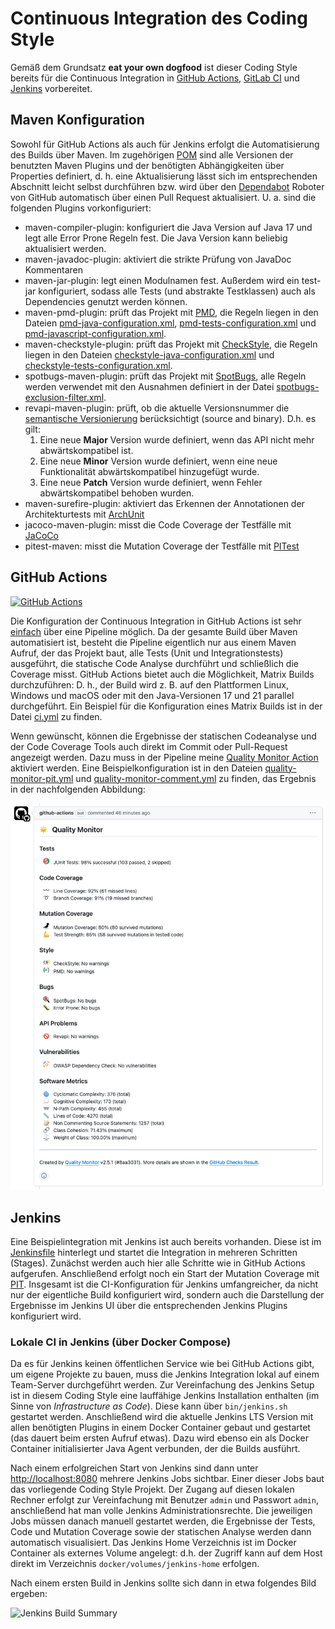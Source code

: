 # Continuous Integration des Coding Style

Gemäß dem Grundsatz **eat your own dogfood** ist dieser Coding Style bereits für die Continuous Integration in [GitHub Actions](https://github.com/features/actions), [GitLab CI](https://docs.gitlab.com/ee/ci/) und [Jenkins](https://jenkins.io) vorbereitet. 

## Maven Konfiguration

Sowohl für GitHub Actions als auch für Jenkins erfolgt die Automatisierung des Builds über Maven. 
Im zugehörigen [POM](../pom.xml) sind alle Versionen der benutzten Maven Plugins und der benötigten Abhängigkeiten über Properties definiert, d. h. eine Aktualisierung lässt sich im entsprechenden Abschnitt leicht selbst durchführen bzw. wird über den [Dependabot](https://dependabot.com) Roboter von GitHub automatisch über einen Pull Request aktualisiert. 
U. a. sind die folgenden Plugins vorkonfiguriert:
- maven-compiler-plugin: konfiguriert die Java Version auf Java 17 und legt alle Error Prone Regeln fest. Die Java Version kann beliebig aktualisiert werden. 
- maven-javadoc-plugin: aktiviert die strikte Prüfung von JavaDoc Kommentaren
- maven-jar-plugin: legt einen Modulnamen fest. Außerdem wird ein test-jar konfiguriert, sodass alle Tests (und abstrakte Testklassen) auch als Dependencies genutzt werden können.
- maven-pmd-plugin: prüft das Projekt mit [PMD](https://pmd.github.io/), die Regeln liegen in den Dateien [pmd-java-configuration.xml](../etc/pmd-java-configuration.xml), [pmd-tests-configuration.xml](../etc/pmd-tests-configuration.xml) und [pmd-javascript-configuration.xml](../etc/pmd-javascript-configuration.xml).
- maven-checkstyle-plugin: prüft das Projekt mit [CheckStyle](https://checkstyle.sourceforge.io/), die Regeln liegen in den Dateien [checkstyle-java-configuration.xml](../etc/checkstyle-java-configuration.xml) und [checkstyle-tests-configuration.xml](../etc/checkstyle-tests-configuration.xml).
- spotbugs-maven-plugin: prüft das Projekt mit [SpotBugs](https://spotbugs.github.io/), alle Regeln werden verwendet mit den Ausnahmen definiert in der Datei [spotbugs-exclusion-filter.xml](../etc/spotbugs-exclusion-filter.xml).
- revapi-maven-plugin: prüft, ob die aktuelle Versionsnummer die [semantische Versionierung](https://semver.org) berücksichtigt (source and binary). D.h. es gilt:
    1. Eine neue **Major** Version wurde definiert, wenn das API nicht mehr abwärtskompatibel ist.
    2. Eine neue **Minor** Version wurde definiert, wenn eine neue Funktionalität abwärtskompatibel hinzugefügt wurde.
    3. Eine neue **Patch** Version wurde definiert, wenn Fehler abwärtskompatibel behoben wurden.
- maven-surefire-plugin: aktiviert das Erkennen der Annotationen der Architekturtests mit [ArchUnit](https://www.archunit.org)
- jacoco-maven-plugin: misst die Code Coverage der Testfälle mit [JaCoCo](https://www.jacoco.org)
- pitest-maven: misst die Mutation Coverage der Testfälle mit [PITest](http://pitest.org)

## GitHub Actions

[![GitHub Actions](https://github.com/uhafner/codingstyle/workflows/GitHub%20CI/badge.svg)](https://github.com/uhafner/codingstyle/actions)

Die Konfiguration der Continuous Integration in GitHub Actions ist sehr [einfach](../.github/workflows/ci.yml) über eine Pipeline möglich. 
Da der gesamte Build über Maven automatisiert ist, besteht die Pipeline eigentlich nur aus einem Maven Aufruf, der das Projekt baut, alle Tests (Unit und Integrationstests) ausgeführt, die statische Code Analyse durchführt und schließlich die Coverage misst. 
GitHub Actions bietet auch die Möglichkeit, Matrix Builds durchzuführen: D. h., der Build wird z. B. auf den Plattformen Linux, Windows und macOS oder mit den Java-Versionen 17 und 21 parallel durchgeführt. 
Ein Beispiel für die Konfiguration eines Matrix Builds ist in der Datei [ci.yml](../.github/workflows/ci.yml) zu finden.

Wenn gewünscht, können die Ergebnisse der statischen Codeanalyse und der Code Coverage Tools auch direkt im Commit oder Pull-Request angezeigt werden. 
Dazu muss in der Pipeline meine [Quality Monitor Action](https://github.com/uhafner/quality-monitor) aktiviert werden. 
Eine Beispielkonfiguration ist in den Dateien [quality-monitor-pit.yml](../.github/workflows/quality-monitor-build.yml) und [quality-monitor-comment.yml](../.github/workflows/quality-monitor-pit.yml) zu finden, das Ergebnis in der nachfolgenden Abbildung:

![Quality Monitor](images/quality-monitor.png)

## Jenkins

Eine Beispielintegration mit Jenkins ist auch bereits vorhanden. 
Diese ist im [Jenkinsfile](../Jenkinsfile) hinterlegt und startet die Integration in mehreren Schritten (Stages). 
Zunächst werden auch hier alle Schritte wie in GitHub Actions aufgerufen. 
Anschließend erfolgt noch ein Start der Mutation Coverage mit [PIT](http://pitest.org). 
Insgesamt ist die CI-Konfiguration für Jenkins umfangreicher, da nicht nur der eigentliche Build konfiguriert wird, sondern auch die Darstellung der Ergebnisse im Jenkins UI über die entsprechenden Jenkins Plugins konfiguriert wird. 

### Lokale CI in Jenkins (über Docker Compose)

Da es für Jenkins keinen öffentlichen Service wie bei GitHub Actions gibt, um eigene Projekte zu bauen, muss die Jenkins Integration lokal auf einem Team-Server durchgeführt werden. 
Zur Vereinfachung des Jenkins Setup ist in diesem Coding Style eine lauffähige Jenkins Installation enthalten (im Sinne von *Infrastructure as Code*). 
Diese kann über `bin/jenkins.sh` gestartet werden. 
Anschließend wird die aktuelle Jenkins LTS Version mit allen benötigten Plugins in einem Docker Container gebaut und gestartet (das dauert beim ersten Aufruf etwas). 
Dazu wird ebenso ein als Docker Container initialisierter Java Agent verbunden, der die Builds ausführt.

<!-- markdown-link-check-disable-next-line -->
Nach einem erfolgreichen Start von Jenkins sind dann unter [http://localhost:8080](http://localhost:8080) mehrere Jenkins Jobs sichtbar. 
Einer dieser Jobs baut das vorliegende Coding Style Projekt. 
Der Zugang auf diesen lokalen Rechner erfolgt zur Vereinfachung mit Benutzer `admin` und Passwort `admin`, anschließend hat man volle Jenkins Administrationsrechte. 
Die jeweiligen Jobs müssen danach manuell gestartet werden, die Ergebnisse der Tests, Code und Mutation Coverage sowie der statischen Analyse werden dann automatisch visualisiert. 
Das Jenkins Home Verzeichnis ist im Docker Container als externes Volume angelegt: d.h. der Zugriff kann auf dem Host direkt im Verzeichnis `docker/volumes/jenkins-home` erfolgen.

Nach einem ersten Build in Jenkins sollte sich dann in etwa folgendes Bild ergeben:

![Jenkins Build Summary](images/build-result.png)

